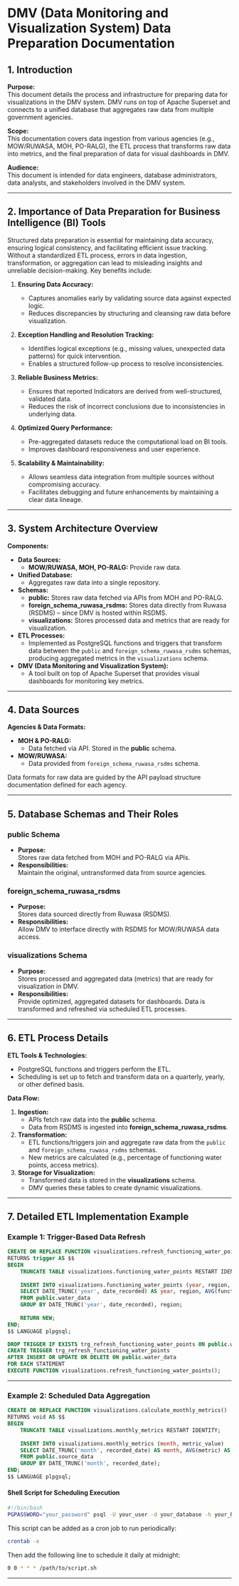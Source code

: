 # DMV (Data Monitoring and Visualization System) Data Preparation Documentation

## 1. Introduction

**Purpose:**  
This document details the process and infrastructure for preparing data for visualizations in the DMV system. DMV runs on top of Apache Superset and connects to a unified database that aggregates raw data from multiple government agencies.

**Scope:**  
This documentation covers data ingestion from various agencies (e.g., MOW/RUWASA, MOH, PO-RALG), the ETL process that transforms raw data into metrics, and the final preparation of data for visual dashboards in DMV.

**Audience:**  
This document is intended for data engineers, database administrators, data analysts, and stakeholders involved in the DMV system.

---

## 2. Importance of Data Preparation for Business Intelligence (BI) Tools

Structured data preparation is essential for maintaining data accuracy, ensuring logical consistency, and facilitating efficient issue tracking. Without a standardized ETL process, errors in data ingestion, transformation, or aggregation can lead to misleading insights and unreliable decision-making. Key benefits include:

1. **Ensuring Data Accuracy:**
   - Captures anomalies early by validating source data against expected logic.
   - Reduces discrepancies by structuring and cleansing raw data before visualization.

2. **Exception Handling and Resolution Tracking:**
   - Identifies logical exceptions (e.g., missing values, unexpected data patterns) for quick intervention.
   - Enables a structured follow-up process to resolve inconsistencies.

3. **Reliable Business Metrics:**
   - Ensures that reported Indicators are derived from well-structured, validated data.
   - Reduces the risk of incorrect conclusions due to inconsistencies in underlying data.

4. **Optimized Query Performance:**
   - Pre-aggregated datasets reduce the computational load on BI tools.
   - Improves dashboard responsiveness and user experience.

5. **Scalability & Maintainability:**
   - Allows seamless data integration from multiple sources without compromising accuracy.
   - Facilitates debugging and future enhancements by maintaining a clear data lineage.

---

## 3. System Architecture Overview

**Components:**

- **Data Sources:**
  - **MOW/RUWASA, MOH, PO-RALG:** Provide raw data.
- **Unified Database:**
  - Aggregates raw data into a single repository.
- **Schemas:**
  - **public:** Stores raw data fetched via APIs from MOH and PO-RALG.
  - **foreign\_schema\_ruwasa\_rsdms:** Stores data directly from Ruwasa (RSDMS) – since DMV is hosted within RSDMS.
  - **visualizations:** Stores processed data and metrics that are ready for visualization.
- **ETL Processes:**
  - Implemented as PostgreSQL functions and triggers that transform data between the `public` and `foreign_schema_ruwasa_rsdms` schemas, producing aggregated metrics in the `visualizations` schema.
- **DMV (Data Monitoring and Visualization System):**
  - A tool built on top of Apache Superset that provides visual dashboards for monitoring key metrics.

---

## 4. Data Sources

**Agencies & Data Formats:**

- **MOH & PO-RALG:**
  - Data fetched via API. Stored in the **public** schema.
- **MOW/RUWASA:**
  - Data provided from `foreign_schema_ruwasa_rsdms` schema.

Data formats for raw data are guided by the API payload structure documentation defined for each agency.

---

## 5. Database Schemas and Their Roles

### **public Schema**

- **Purpose:**  
  Stores raw data fetched from MOH and PO-RALG via APIs.
- **Responsibilities:**  
  Maintain the original, untransformed data from source agencies.

### **foreign\_schema\_ruwasa\_rsdms**

- **Purpose:**  
  Stores data sourced directly from Ruwasa (RSDMS).
- **Responsibilities:**  
  Allow DMV to interface directly with RSDMS for MOW/RUWASA data access.

### **visualizations Schema**

- **Purpose:**  
  Stores processed and aggregated data (metrics) that are ready for visualization in DMV.
- **Responsibilities:**  
  Provide optimized, aggregated datasets for dashboards. Data is transformed and refreshed via scheduled ETL processes.

---


## 6. ETL Process Details

**ETL Tools & Technologies:**

- PostgreSQL functions and triggers perform the ETL.
- Scheduling is set up to fetch and transform data on a quarterly, yearly, or other defined basis.

**Data Flow:**

1. **Ingestion:**  
   - APIs fetch raw data into the **public** schema.
   - Data from RSDMS is ingested into **foreign\_schema\_ruwasa\_rsdms**.
2. **Transformation:**  
   - ETL functions/triggers join and aggregate raw data from the `public` and `foreign_schema_ruwasa_rsdms` schemas.
   - New metrics are calculated (e.g., percentage of functioning water points, access metrics).
3. **Storage for Visualization:**  
   - Transformed data is stored in the **visualizations** schema.
   - DMV queries these tables to create dynamic visualizations.

---

## 7. Detailed ETL Implementation Example

### **Example 1: Trigger-Based Data Refresh**

```sql
CREATE OR REPLACE FUNCTION visualizations.refresh_functioning_water_points()
RETURNS trigger AS $$
BEGIN
    TRUNCATE TABLE visualizations.functioning_water_points RESTART IDENTITY;
    
    INSERT INTO visualizations.functioning_water_points (year, region, percentage)
    SELECT DATE_TRUNC('year', date_recorded) AS year, region, AVG(functioning_percentage) AS percentage
    FROM public.water_data
    GROUP BY DATE_TRUNC('year', date_recorded), region;
    
    RETURN NEW;
END;
$$ LANGUAGE plpgsql;

DROP TRIGGER IF EXISTS trg_refresh_functioning_water_points ON public.water_data;
CREATE TRIGGER trg_refresh_functioning_water_points
AFTER INSERT OR UPDATE OR DELETE ON public.water_data
FOR EACH STATEMENT
EXECUTE FUNCTION visualizations.refresh_functioning_water_points();
```

---

### **Example 2: Scheduled Data Aggregation**

```sql
CREATE OR REPLACE FUNCTION visualizations.calculate_monthly_metrics()
RETURNS void AS $$
BEGIN
    TRUNCATE TABLE visualizations.monthly_metrics RESTART IDENTITY;
    
    INSERT INTO visualizations.monthly_metrics (month, metric_value)
    SELECT DATE_TRUNC('month', recorded_date) AS month, AVG(metric) AS metric_value
    FROM public.source_data
    GROUP BY DATE_TRUNC('month', recorded_date);
END;
$$ LANGUAGE plpgsql;
```

#### **Shell Script for Scheduling Execution**

```sh
#!/bin/bash
PGPASSWORD="your_password" psql -U your_user -d your_database -h your_host -c "SELECT visualizations.calculate_monthly_metrics();"
```

This script can be added as a cron job to run periodically:

```sh
crontab -e
```

Then add the following line to schedule it daily at midnight:

```sh
0 0 * * * /path/to/script.sh
```

---

